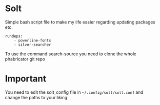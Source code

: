 # Solt

Simple bash script file to make my life easier regarding updating packages etc.

```
rundeps:
	- powerline-fonts
	- silver-searcher
```

To use the command search-source you need to clone the whole phabricator git repo

# Important

You need to edit the solt_config file in `~/.config/solt/solt.conf` and change the paths to your liking
